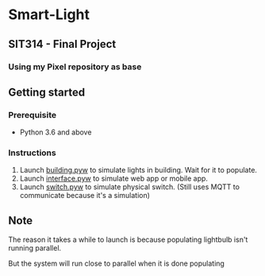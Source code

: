 # Smart-Light

## SIT314 - Final Project

### Using my Pixel repository as base

## Getting started

### Prerequisite
- Python 3.6 and above

### Instructions
1. Launch [building.pyw](building.pyw) to simulate lights in building. Wait for it to populate.
2. Launch [interface.pyw](interface.pyw) to simulate web app or mobile app.
3. Launch [switch.pyw](switch.pyw) to simulate physical switch. (Still uses MQTT to communicate because it's a simulation)

## Note
The reason it takes a while to launch is because populating lightbulb isn't running parallel.

But the system will run close to parallel when it is done populating